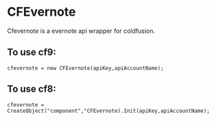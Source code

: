 # CFEvernote

Cfevernote is a evernote api wrapper for coldfusion.  

## To use cf9:
	cfevernote = new CFEvernote(apiKey,apiAccountName);
## To use cf8:	
	cfevernote = CreateObject("component","CFEvernote).Init(apiKey,apiAccountName);
